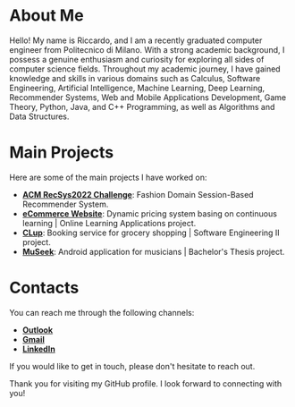 # About Me

Hello! My name is Riccardo, and I am a recently graduated computer engineer from Politecnico di Milano. With a strong academic background, I possess a genuine enthusiasm and curiosity for exploring all sides of computer science fields. Throughout my academic journey, I have gained knowledge and skills in various domains such as Calculus, Software Engineering, Artificial Intelligence, Machine Learning, Deep Learning, Recommender Systems, Web and Mobile Applications Development, Game Theory, Python, Java, and C++ Programming, as well as Algorithms and Data Structures.

# Main Projects

Here are some of the main projects I have worked on:

- [**ACM RecSys2022 Challenge**](https://github.com/KingPowa/Rec_Sys_2022_Boston_Team): Fashion Domain Session-Based Recommender System.
- [**eCommerce Website**](https://github.com/riccardo-pala/eCommerce-Website): Dynamic pricing system basing on continuous learning | Online Learning Applications project.
- [**CLup**](https://github.com/riccardo-pala/CLup): Booking service for grocery shopping | Software Engineering II project.
- [**MuSeek**](https://github.com/riccardo-pala/MuSeek): Android application for musicians | Bachelor's Thesis project.

# Contacts

You can reach me through the following channels:

- [**Outlook**](riccardo.pala98@outlook.it)
- [**Gmail**](riccardo.pala98@gmail.com)
- [**LinkedIn**](https://www.linkedin.com/in/riccardo-pala/)

If you would like to get in touch, please don't hesitate to reach out.

Thank you for visiting my GitHub profile. I look forward to connecting with you!

